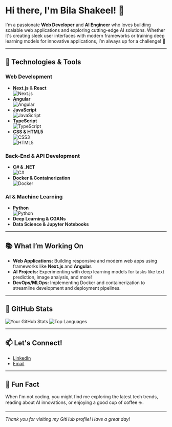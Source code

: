 # Hi there, I'm Bila Shakeel! 👋

I'm a passionate **Web Developer** and **AI Engineer** who loves building scalable web applications and exploring cutting-edge AI solutions. Whether it's creating sleek user interfaces with modern frameworks or training deep learning models for innovative applications, I’m always up for a challenge! 🚀

---

## 🔧 Technologies & Tools

### Web Development
- **Next.js** & **React**  
  ![Next.js](https://img.shields.io/badge/Next.js-000000?logo=next.js&logoColor=white)  
- **Angular**  
  ![Angular](https://img.shields.io/badge/Angular-DD0031?logo=angular&logoColor=white)  
- **JavaScript**  
  ![JavaScript](https://img.shields.io/badge/JavaScript-F7DF1E?logo=javascript&logoColor=black)  
- **TypeScript**  
  ![TypeScript](https://img.shields.io/badge/TypeScript-007ACC?logo=typescript&logoColor=white)  
- **CSS & HTML5**  
  ![CSS3](https://img.shields.io/badge/CSS3-1572B6?logo=css3&logoColor=white)  
  ![HTML5](https://img.shields.io/badge/HTML5-E34F26?logo=html5&logoColor=white)

### Back-End & API Development
- **C# & .NET**  
  ![C#](https://img.shields.io/badge/C%23-239120?logo=csharp&logoColor=white)
- **Docker & Containerization**  
  ![Docker](https://img.shields.io/badge/Docker-2496ED?logo=docker&logoColor=white)

### AI & Machine Learning
- **Python**  
  ![Python](https://img.shields.io/badge/Python-3776AB?logo=python&logoColor=white)
- **Deep Learning & CGANs**  
- **Data Science & Jupyter Notebooks**

---

## 📚 What I’m Working On

- **Web Applications:** Building responsive and modern web apps using frameworks like **Next.js** and **Angular**.
- **AI Projects:** Experimenting with deep learning models for tasks like text prediction, image analysis, and more!
- **DevOps/MLOps:** Implementing Docker and containerization to streamline development and deployment pipelines.

---

## 🚀 GitHub Stats

![Your GitHub Stats](https://github-readme-stats.vercel.app/api?username=bilal2134&show_icons=true&theme=radical)
![Top Languages](https://github-readme-stats.vercel.app/api/top-langs/?username=bilal2134&layout=compact&theme=radical)

---

## 📫 Let's Connect!

- [LinkedIn](https://www.linkedin.com/in/bilal-shakeel-ab2145279/)  
- [Email](mailto:bilalshakeel9@gmail.com)

---

## 🌟 Fun Fact

When I'm not coding, you might find me exploring the latest tech trends, reading about AI innovations, or enjoying a good cup of coffee ☕️.

---

*Thank you for visiting my GitHub profile! Have a great day!*
